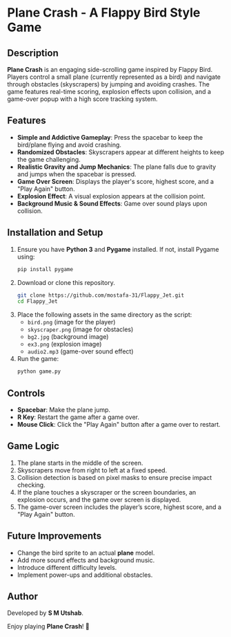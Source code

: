 

# Plane Crash - A Flappy Bird Style Game

## Description
**Plane Crash** is an engaging side-scrolling game inspired by Flappy Bird. Players control a small plane (currently represented as a bird) and navigate through obstacles (skyscrapers) by jumping and avoiding crashes. The game features real-time scoring, explosion effects upon collision, and a game-over popup with a high score tracking system.

## Features
- **Simple and Addictive Gameplay**: Press the spacebar to keep the bird/plane flying and avoid crashing.
- **Randomized Obstacles**: Skyscrapers appear at different heights to keep the game challenging.
- **Realistic Gravity and Jump Mechanics**: The plane falls due to gravity and jumps when the spacebar is pressed.
- **Game Over Screen**: Displays the player's score, highest score, and a "Play Again" button.
- **Explosion Effect**: A visual explosion appears at the collision point.
- **Background Music & Sound Effects**: Game over sound plays upon collision.

## Installation and Setup
1. Ensure you have **Python 3** and **Pygame** installed. If not, install Pygame using:
   ```sh
   pip install pygame
   ```
2. Download or clone this repository.
   ```sh
   git clone https://github.com/mostafa-31/Flappy_Jet.git
   cd Flappy_Jet
   ```
3. Place the following assets in the same directory as the script:
   - `bird.png` (image for the player)
   - `skyscraper.png` (image for obstacles)
   - `bg2.jpg` (background image)
   - `ex3.png` (explosion image)
   - `audio2.mp3` (game-over sound effect)
4. Run the game:
   ```sh
   python game.py
   ```

## Controls
- **Spacebar**: Make the plane jump.
- **R Key**: Restart the game after a game over.
- **Mouse Click**: Click the "Play Again" button after a game over to restart.

## Game Logic
1. The plane starts in the middle of the screen.
2. Skyscrapers move from right to left at a fixed speed.
3. Collision detection is based on pixel masks to ensure precise impact checking.
4. If the plane touches a skyscraper or the screen boundaries, an explosion occurs, and the game over screen is displayed.
5. The game-over screen includes the player’s score, highest score, and a "Play Again" button.

## Future Improvements
- Change the bird sprite to an actual **plane** model.
- Add more sound effects and background music.
- Introduce different difficulty levels.
- Implement power-ups and additional obstacles.

## Author
Developed by **S M Utshab**.

Enjoy playing **Plane Crash**! 🚀
